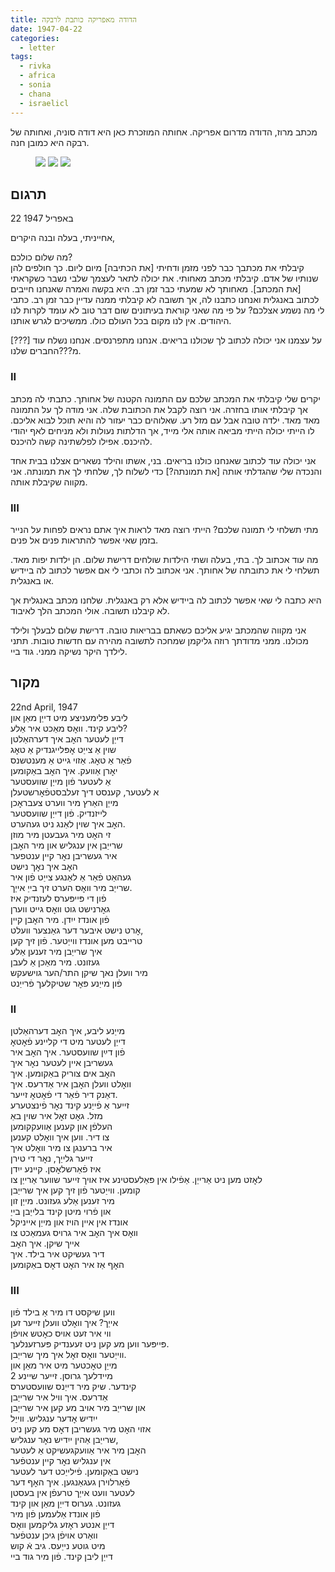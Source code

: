 ```yaml
---
title: הדודה מאפריקה כותבת לרבקה
date: 1947-04-22
categories:
  - letter
tags:
  - rivka
  - africa
  - sonia
  - chana
  - israelicl
---
```


מכתב מרוז, הדודה מדרום אפריקה.
אחותה המוזכרת כאן היא דודה סוניה, ואחותה של רבקה היא כמובן חנה.

<figure class="half">
    <a  href="/pupko-papers/assets/images/1947-04-22-unknown-1.jpg">
    <img src="/pupko-papers/assets/images/1947-04-22-unknown-1.jpg"></a>
    <a  href="/pupko-papers/assets/images/1947-04-22-unknown-2.jpg">
    <img src="/pupko-papers/assets/images/1947-04-22-unknown-2.jpg"></a>
    <a  href="/pupko-papers/assets/images/1947-04-22-unknown-3.jpg">
    <img src="/pupko-papers/assets/images/1947-04-22-unknown-3.jpg"></a>
</figure>

## תרגום
22 באפריל 1947

אחייניתי, בעלה ובנה היקרים,

מה שלום כולכם?  
קיבלתי את מכתבך כבר לפני מזמן ודחיתי [את הכתיבה] מיום ליום. כך חולפים להן שנותיו של אדם.
קיבלתי מכתב מאחותי. את יכולה לתאר לעצמך שלבי נשבר כשקראתי [את המכתב]. מאחותך
לא שמעתי כבר זמן רב. היא בקשה ואמרה שאנחנו חייבים לכתוב באנגלית ואנחנו כתבנו
לה, אך תשובה לא קיבלתי ממנה עדיין כבר זמן רב.
כתבי לי מה נשמע אצלכם? על פי מה שאני קוראת בעיתונים שום דבר טוב לא עומד לקרות לנו
היהודים. אין לנו מקום בכל העולם כולו. ממשיכים לגרש אותנו.

על עצמנו אני יכולה לכתוב לך שכולנו בריאים. אנחנו מתפרנסים. אנחנו נשלח עוד [???]
מ???החברים שלנו.

### II
יקרים שלי קיבלתי את המכתב שלכם עם התמונה הקטנה של אחותך. כתבתי לה מכתב אך קיבלתי
אותו בחזרה. אני רוצה לקבל את הכתובת שלה. אני מודה לך על התמונה מאד מאד. ילדה טובה
אבל עם מזל רע.  שאלוהים כבר יעזור לה והיא תוכל לבוא אליכם. לו הייתי יכולה הייתי מביאה
אותה אלי מייד, אך הדלתות נעולות ולא מניחים לאף יהודי להיכנס. אפילו לפלשתינה קשה
להיכנס.

אני יכולה עוד לכתוב שאנחנו כולנו בריאים. בני, אשתו והילד נשארים אצלנו בבית אחד והנכדה
שלי שהגדלתי אותה [את תמונתה?] כדי לשלוח לך, שלחתי לך את תמונתה. אני מקווה שקיבלת 
אותה.

### III
מתי תשלחי לי תמונה שלכם? הייתי רוצה מאד לראות איך אתם נראים לפחות על הנייר בזמן
שאי אפשר להתראות פנים אל פנים.

מה עוד אכתוב לך. בתי, בעלה ושתי הילדות שולחים דרישת שלום. הן ילדות יפות מאד.
תשלחי לי את כתובתה של אחותך. אני אכתוב לה וכתבי לי אם אפשר לכתוב לה ביידיש או
באנגלית.

היא כתבה לי שאי אפשר לכתוב לה ביידיש אלא רק באנגלית. שלחנו מכתב באנגלית אך לא קיבלנו
תשובה. אולי המכתב הלך לאיבוד.

אני מקווה שהמכתב יגיע אליכם כשאתם בבריאות טובה. דרישת
שלום לבעלך ולילד מכולנו. ממני מדודתך רוזה גליקמן שמחכה לתשובה מהירה עם חדשות
טובות. תתני לילדך היקר נשיקה ממני.  גוד ביי.

## מקור

22nd April, 1947  
ליבע פּלימעניצע מיט דייַן מאַן און  
ליבע קינד. וואׇס מאַכט איר אַלע?  
דייַן לעטער האׇב איך דערהאַלטן  
שוין אַ צייַט אׇפּלייגנדיק אַ טאׇג  
פֿאַר אַ טאׇג. אַזוי גייט אַ מענטשנס  
יאׇרן אַוועק. איך האׇב באַקומען  
אַ לעטער פֿון מייַן שוועסטער  
א לעטער, קענסט דיך זעלבסטפֿאׇרשטעלן  
מייַן האַרץ מיר ווערט צעבראׇכן  
לייזנדיק. פֿון דייַן שוועסטער  
האׇב איך שוין לאַנג ניט געהערט.  
זי האׇט מיר געבעטן מיר מוזן  
שרייַבן אין ענגליש און מיר האׇבן  
איר געשריבן נאׇר קיין ענטפער  
האׇב איך נאׇך נישט  
געהאַט פֿאַר אַ לאַנגע צייַט פֿון איר  
שרייַב מיר וואׇס הערט זיך בייַ אייַך.  
פֿון די פּייפּערס לעזנדיק איז  
גאׇרנישט גוט וואׇס גייט ווערן  
פֿון אונדז ייִדן.  מיר האׇבן קיין  
אׇרט נישט איבער דער גאַנצער וועלט,  
טרייבט מען אונדז ווייַטער.   פֿון זיך קען  
איך שרייַבן מיר זענען אַלע  
געזונט. מיר מאַכן אַ לעבן  
מיר וועלן נאך שיקן התר/הער גוישעקש  
פֿון מייַנע פּאׇר שטיקלעך פֿרייַנט  
### II  
מייַנע ליבע, איך האׇב דערהאַלטן  
דייַן לעטער מיט די קליינע פֿאׇטאׇ  
פֿון דײַן שוועסטער. איך האׇב איר  
געשריבן איין לעטער נאׇר איך  
האׇב אים צוריק באַקומען. איך  
וואׇלט וועלן האׇבן איר אַדרעס. איך  
דאַנק דיר פֿאַר די פֿאׇטאׇ זייער.  
זייער אַ פֿייַנע קינד נאׇר פֿינצטערע  
מזל. גאׇט זאׇל איר שוין באַ  
העלפֿן און קענען אַוועקקומען  
צו דיר. ווען איך וואׇלט קענען  
איר ברענגן צו מיר וואׇלט איך  
זייער גלייַך, נאׇר די טירן  
איז פֿאַרשלאׇסן. קיינע  ייִדן  
לאׇזט מען ניט אַרייַן. אַפֿילו אין פּאַלעסטינע איז אויך זייער שווער אַרייַן צו  
קומען.   ווייַטער פֿון זיך קען איך שרייַבן  
מיר זענען אַלע געזונט. מייַן זון  
און פֿרוי מיטן קינד בלייַבן בייַ  
אונדז אין איין הויז  און  מייַן אייניקל  
וואׇס איך האׇב איר גרויס געמאַכט צו  
אייך שיקן. איך האׇב  
 דיר געשיקט איר בילד.  איך  
האׇף אַז איר האׇט דאׇס באַקומען  
### III  
ווען שיקסט דו מיר אַ בילד פֿון  
אייַך? איך וואׇלט וועלן זייער זען  
ווי איר זעט אויס כאׇטש אויפֿן  
פּייפּער  ווען מע קען ניט זעענדיק פּערזענלעך.  
ווייַטער וואׇס זאׇל איך מיך שרייַבן.  
מייַן טאׇכטער מיט איר מאַן און  
2 מיידלעך גרוסן. זייער שיינע  
קינדער. שיק מיר דייַנס שוועסטערס  
אַדרעס. איך וויל איר שרייַבן  
און שרייַב מיר אויב מע קען איר שרייַבן  
ייִדיש  אׇדער ענגליש. ווייַל  
אזוי האׇט מיר געשריבן דאׇס מע קען ניט  
שרייַבן אַהין ייִדיש נאׇר ענגליש,  
האׇבן מיר איר אַוועקגעשיקט אַ לעטער  
אין ענגליש נאׇר קיין ענטפֿער  
נישט באַקומען. פֿילייַכט דער לעטער  
פֿאַרלוירן געגאַנגען. איך האׇף דער  
לעטער וועט אייַך טרעפֿן אין בעסטן  
געזונט. גערוס דייַן מאַן און קינד  
פֿון אונדז אַלעמען  פֿון מיר  
דייַן אנטע ראׇזע גליקמען  וואׇס  
וואַרט אויפֿן גיכן ענטפֿער  
מיט גוטע נייַעס.  גיב אֿ קוש  
דייַן ליבן קינד. פֿון מיר גוד ביי  
